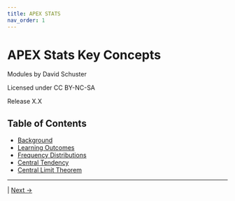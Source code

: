 ```yaml
---
title: APEX STATS
nav_order: 1
---
```


# APEX Stats Key Concepts 

Modules by David Schuster

Licensed under CC BY-NC-SA

Release X.X

## Table of Contents
- [Background](background.md)
- [Learning Outcomes](learn_outcome.md)
- [Frequency Distributions](freq_dist.md)
- [Central Tendency](central_tendency.md)
- [Central Limit Theorem](clt.md)
  
---

 | [Next →](background.md)
